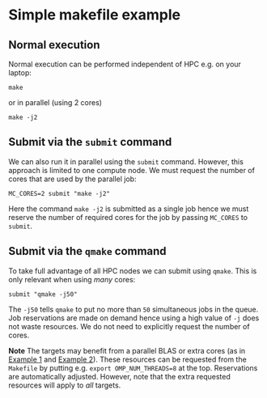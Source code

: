 Simple makefile example
=======================

## Normal execution

Normal execution can be performed independent of HPC e.g. on your
laptop:

```shell
make
```

or in parallel (using 2 cores)

```shell
make -j2
```

## Submit via the `submit` command

We can also run it in parallel using the `submit` command. However,
this approach is limited to one compute node. We must request the
number of cores that are used by the parallel job:

```shell
MC_CORES=2 submit "make -j2"
```

Here the command `make -j2` is submitted as a single job hence we must
reserve the number of required cores for the job by passing `MC_CORES`
to `submit`.

## Submit via the `qmake` command

To take full advantage of all HPC nodes we can submit using
`qmake`. This is only relevant when using *many* cores:

```shell
submit "qmake -j50"
```

The `-j50` tells `qmake` to put no more than `50` simultaneous jobs in
the queue. Job reservations are made on demand hence using a high
value of `-j` does not waste resources. We do not need to explicitly
request the number of cores.

**Note** The targets may benefit from a parallel BLAS or extra cores
  (as in [Example 1](../Example1) and [Example 2](../Example2)). These
  resources can be requested from the `Makefile` by putting
  e.g. `export OMP_NUM_THREADS=8` at the top. Reservations are
  automatically adjusted. However, note that the extra requested
  resources will apply to *all* targets.

